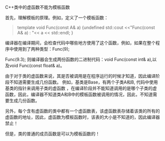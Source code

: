 C++类中的虚函数不能为模板函数

首先，理解模板的原理。例如，定义了一个模板函数：

> template<typename A>
> void Func(const A& a) {undefined
>    std::cout <<"Func(const A& a) : "<< a << std::endl;
> }

编译器在编译期间，会检查代码中哪些地方使用了这个函数，例如，如果在整个程序中使用到了两种类型：Func<int>(9);

Func<float>(9.3); 则编译器会生成两份函数的二进制代码：void Func(const int& a),以及void Func(const float& a)。

 

由于对于类的虚函数来说，其是否被调用是在程序运行的时候才知道，因此编译阶段不知道需要生成几份函数。    例如，基类是Base，有两个子类A和B, 代码中使用基类的指针来调用子类的虚函数 ，在编译阶段并不能知道调用的是哪个子类的虚函数，因此，编译器不知道类A和B中的模板函数被调用的情况，因此，不知道需要生成几份函数。

另外，每个含有虚函数的类中都有一个虚函数表，该虚函数表存储着该类的所有的虚函数的地址，因此，虚函数为模板函数时，该表的大小是不知道的，因此编译器禁止！

但是，类的普通的成员函数是可以为模板函数的！

